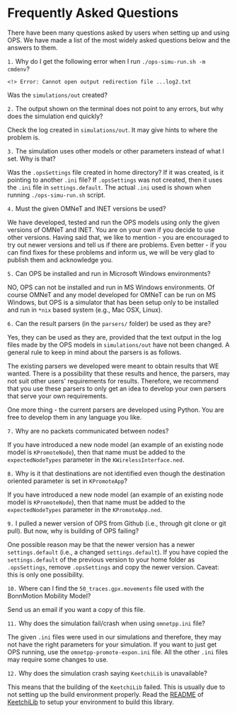 # Frequently Asked Questions

There have been many questions asked by users when setting up and using OPS. We have made
a list of the most widely asked questions below and the answers to them. 


`1.` Why do I get the following error when I run `./ops-simu-run.sh -m cmdenv`?

`<!> Error: Cannot open output redirection file ...log2.txt`

Was the `simulations/out` created?


`2.` The output shown on the terminal does not point to any errors, but why does the simulation end quickly?

Check the log created in `simulations/out`. It may give hints to where the problem is.


`3.` The simulation uses other models or other parameters instead of what I set. Why is that?

Was the `.opsSettings` file created in home directory? If it was created, is it pointing to
another `.ini` file? If `.opsSettings` was not created, then it uses the `.ini` file in
`settings.default`. The actual `.ini` used is shown when running `./ops-simu-run.sh` script. 


`4.` Must the given OMNeT and INET versions be used?

We have developed, tested and run the OPS models using only the given versions of OMNeT and INET. You are
on your own if you decide to use other versions. Having said that, we like to mention - you are encouraged 
to try out newer versions and tell us if there are problems. Even better - if you can find fixes for these
problems and inform us, we will be very glad to publish them and acknowledge you.


`5.` Can OPS be installed and run in Microsoft Windows environments?

NO, OPS can not be installed and run in MS Windows environments. Of course OMNeT and any model developed 
for OMNeT can be run on MS Windows, but OPS is a simulator that has been setup only to be installed and
run in `*nix` based system (e.g., Mac OSX, Linux). 


`6.` Can the result parsers (in the `parsers/` folder) be used as they are? 

Yes, they can be used as they are, provided that the text output in the log files made by the OPS models in 
`simulations/out` have not been changed. A general rule to keep in mind about the parsers is as follows.

The existing parsers we developed were meant to obtain results that WE wanted. There is a possibility that 
these results and hence, the parsers, may not suit other users' requirements for results. Therefore, 
we recommend that you use these parsers to only get an idea to develop your own parsers that serve your 
own requirements.

One more thing - the current parsers are developed using Python. You are free to develop them in any language 
you like.


`7.` Why are no packets communicated between nodes?

If you have introduced a new node model (an example of an existing node model is `KPromoteNode`), then that name
must be added to the `expectedNodeTypes` parameter in the `KWirelessInterface.ned`.


`8.` Why is it that destinations are not identified even though the destination oriented parameter is set in 
`KPromoteApp`?

If you have introduced a new node model (an example of an existing node model is `KPromoteNode`), then that name
must be added to the `expectedNodeTypes` parameter in the `KPromoteApp.ned`.


`9.` I pulled a newer version of OPS from Github (i.e., through git clone or git pull). But now, why is building of OPS
failing?

One possible reason may be that the newer version has a newer `settings.default` (i.e., a changed `settings.default`). 
If you have copied the `settings.default` of the previous version to your home folder as `.opsSettings`, remove
`.opsSettings` and copy the newer version. Caveat: this is only one possibility. 


`10.` Where can I find the `50_traces.gpx.movements` file used with the BonnMotion Mobility Model?

Send us an email if you want a copy of this file.


`11.` Why does the simulation fail/crash when using `omnetpp.ini` file?

The given `.ini` files were used in our simulations and therefore, they may not have the right parameters for 
your simulation. If you want to just get OPS running, use the `omnetpp-promote-expon.ini` file. All the 
other `.ini` files may require some changes to use.


`12.` Why does the simulation crash saying `KeetchiLib` is unavailable?

This means that the building of the `KeetchiLib` failed. This is usually due to not setting up the build 
environment properly. Read the [README](https://github.com/ComNets-Bremen/KeetchiLib/blob/master/README.md) of 
[KeetchiLib](https://github.com/ComNets-Bremen/KeetchiLib) to setup your environment to build this library. 

